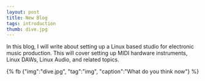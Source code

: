 ```yaml
---
layout: post
title: New Blog
tags: introduction
thumb: dive.jpg
---
```


In this blog, I will write about setting up a Linux based studio for electronic music production. This will cover setting up MIDI hardware instruments, Linux DAWs, Linux Audio, and related topics.
<!--more-->
{% fb {"img":"dive.jpg", "tag":"img", "caption":"What do you think now"} %}

